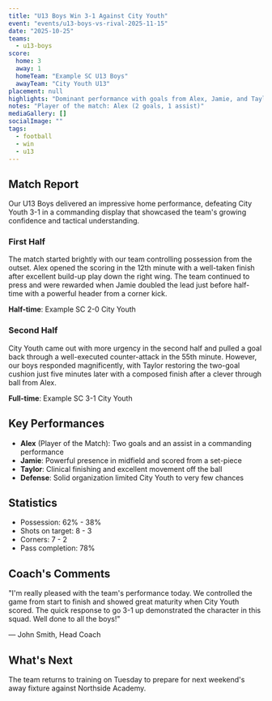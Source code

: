 ```yaml
---
title: "U13 Boys Win 3-1 Against City Youth"
event: "events/u13-boys-vs-rival-2025-11-15"
date: "2025-10-25"
teams:
  - u13-boys
score:
  home: 3
  away: 1
  homeTeam: "Example SC U13 Boys"
  awayTeam: "City Youth U13"
placement: null
highlights: "Dominant performance with goals from Alex, Jamie, and Taylor. Solid defensive display limited opponents to a single goal."
notes: "Player of the match: Alex (2 goals, 1 assist)"
mediaGallery: []
socialImage: ""
tags:
  - football
  - win
  - u13
---
```


## Match Report

Our U13 Boys delivered an impressive home performance, defeating City Youth 3-1 in a commanding display that showcased the team's growing confidence and tactical understanding.

### First Half

The match started brightly with our team controlling possession from the outset. Alex opened the scoring in the 12th minute with a well-taken finish after excellent build-up play down the right wing. The team continued to press and were rewarded when Jamie doubled the lead just before half-time with a powerful header from a corner kick.

**Half-time**: Example SC 2-0 City Youth

### Second Half

City Youth came out with more urgency in the second half and pulled a goal back through a well-executed counter-attack in the 55th minute. However, our boys responded magnificently, with Taylor restoring the two-goal cushion just five minutes later with a composed finish after a clever through ball from Alex.

**Full-time**: Example SC 3-1 City Youth

## Key Performances

- **Alex** (Player of the Match): Two goals and an assist in a commanding performance
- **Jamie**: Powerful presence in midfield and scored from a set-piece
- **Taylor**: Clinical finishing and excellent movement off the ball
- **Defense**: Solid organization limited City Youth to very few chances

## Statistics

- Possession: 62% - 38%
- Shots on target: 8 - 3
- Corners: 7 - 2
- Pass completion: 78%

## Coach's Comments

"I'm really pleased with the team's performance today. We controlled the game from start to finish and showed great maturity when City Youth scored. The quick response to go 3-1 up demonstrated the character in this squad. Well done to all the boys!"

— John Smith, Head Coach

## What's Next

The team returns to training on Tuesday to prepare for next weekend's away fixture against Northside Academy.

